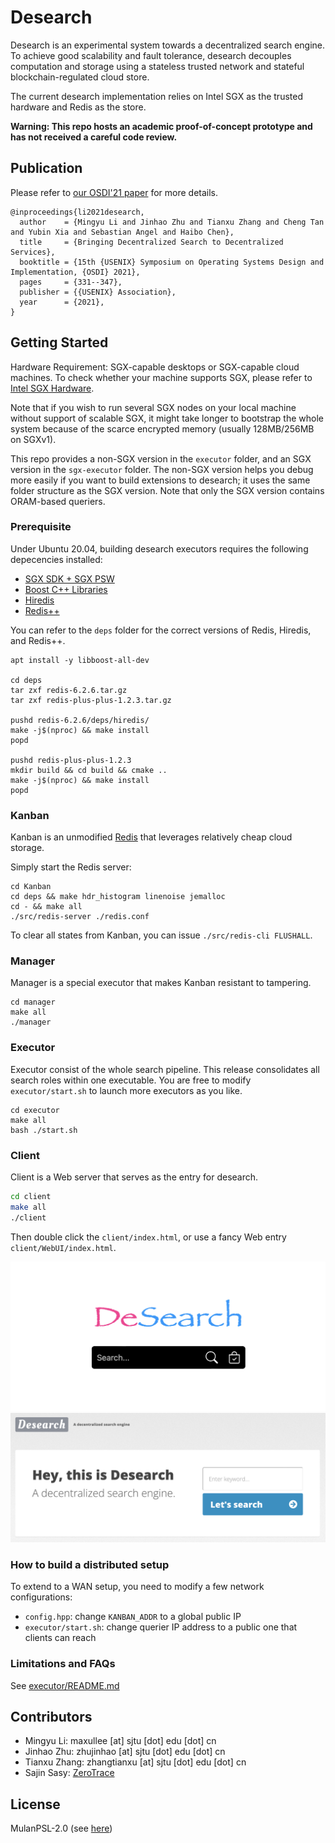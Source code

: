 # Desearch

Desearch is an experimental system towards a decentralized search engine.
To achieve good scalability and fault tolerance, desearch decouples computation and storage using a stateless trusted network and stateful blockchain-regulated cloud store.

The current desearch implementation relies on Intel SGX as the trusted hardware and Redis as the store.

**Warning: This repo hosts an academic proof-of-concept prototype and has not received a careful code review.**

## Publication

Please refer to [our OSDI'21 paper](https://www.usenix.org/conference/osdi21/presentation/li) for more details.

~~~
@inproceedings{li2021desearch,
  author    = {Mingyu Li and Jinhao Zhu and Tianxu Zhang and Cheng Tan and Yubin Xia and Sebastian Angel and Haibo Chen},
  title     = {Bringing Decentralized Search to Decentralized Services},
  booktitle = {15th {USENIX} Symposium on Operating Systems Design and Implementation, {OSDI} 2021},
  pages     = {331--347},
  publisher = {{USENIX} Association},
  year      = {2021},
}
~~~

## Getting Started

Hardware Requirement: SGX-capable desktops or SGX-capable cloud machines. To check whether your machine supports SGX, please refer to [Intel SGX Hardware](https://github.com/ayeks/SGX-hardware).

Note that if you wish to run several SGX nodes on your local machine without support of scalable SGX, it might take longer to bootstrap the whole system because of the scarce encrypted memory (usually 128MB/256MB on SGXv1).

This repo provides a non-SGX version in the `executor` folder, and an SGX version in the `sgx-executor` folder. The non-SGX version helps you debug more easily if you want to build extensions to desearch; it uses the same folder structure as the SGX version. Note that only the SGX version contains ORAM-based queriers.

### Prerequisite

Under Ubuntu 20.04, building desearch executors requires the following depecencies installed:

- [SGX SDK + SGX PSW](https://01.org/intel-software-guard-extensions/downloads)
- [Boost C++ Libraries](https://www.boost.org/)
- [Hiredis](https://github.com/redis/hiredis)
- [Redis++](https://github.com/sewenew/redis-plus-plus)

You can refer to the `deps` folder for the correct versions of Redis, Hiredis, and Redis++.

```shell
apt install -y libboost-all-dev

cd deps
tar zxf redis-6.2.6.tar.gz
tar zxf redis-plus-plus-1.2.3.tar.gz

pushd redis-6.2.6/deps/hiredis/
make -j$(nproc) && make install
popd

pushd redis-plus-plus-1.2.3
mkdir build && cd build && cmake ..
make -j$(nproc) && make install
popd
```

### Kanban

Kanban is an unmodified [Redis](https://redis.io/) that leverages relatively cheap cloud storage.

Simply start the Redis server:
```shell
cd Kanban
cd deps && make hdr_histogram linenoise jemalloc
cd - && make all
./src/redis-server ./redis.conf
```

To clear all states from Kanban, you can issue `./src/redis-cli FLUSHALL`.

### Manager

Manager is a special executor that makes Kanban resistant to tampering.

```shell
cd manager
make all
./manager
```

### Executor

Executor consist of the whole search pipeline. This release consolidates all search roles within one executable. You are free to modify `executor/start.sh` to launch more executors as you like.

```shell
cd executor
make all
bash ./start.sh
```

### Client

Client is a Web server that serves as the entry for desearch.

```sh
cd client
make all
./client
```
Then double click the `client/index.html`, or use a fancy Web entry `client/WebUI/index.html`.

![demo](img/demo.png)
![fancy](img/fancy.png)

### How to build a distributed setup

To extend to a WAN setup, you need to modify a few network configurations:
- `config.hpp`: change `KANBAN_ADDR` to a global public IP
- `executor/start.sh`: change querier IP address to a public one that clients can reach

### Limitations and FAQs

See [executor/README.md](executor/README.md)

## Contributors

- Mingyu Li: maxullee [at] sjtu [dot] edu [dot] cn
- Jinhao Zhu: zhujinhao [at] sjtu [dot] edu [dot] cn
- Tianxu Zhang: zhangtianxu [at] sjtu [dot] edu [dot] cn
- Sajin Sasy: [ZeroTrace](https://github.com/sshsshy/ZeroTrace)

## License

MulanPSL-2.0 (see [here](https://opensource.org/licenses/MulanPSL-2.0))

